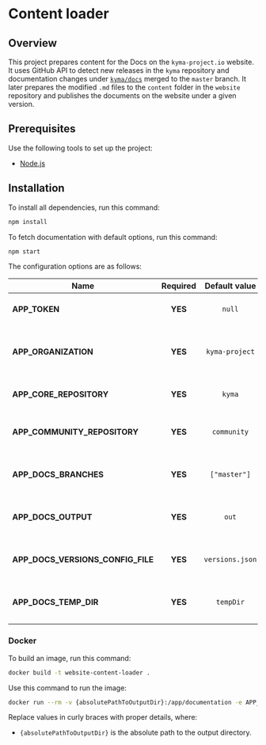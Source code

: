# Content loader

## Overview

This project prepares content for the Docs on the `kyma-project.io` website. It uses GitHub API to detect new releases in the `kyma` repository and documentation changes under [`kyma/docs`](https://github.com/kyma-project/kyma/tree/master/docs) merged to the `master` branch. It later prepares the modified `.md` files to the `content` folder in the `website` repository and publishes the documents on the website under a given version.

## Prerequisites

Use the following tools to set up the project:

- [Node.js](https://nodejs.org/en/)

## Installation

To install all dependencies, run this command:

``` bash
npm install
```

To fetch documentation with default options, run this command:

``` bash
npm start
```

The configuration options are as follows:

| Name                              | Required | Default value     | Description                                                 |
| ----------------------------------| :------: | :---------------: | ----------------------------------------------------------- |
| **APP_TOKEN**                     | **YES**  | `null`            | The GitHub API OAuth token                                  |
| **APP_ORGANIZATION**              | **YES**  | `kyma-project`    | The GitHub organization that owns a given repository        |
| **APP_CORE_REPOSITORY**           | **YES**  | `kyma`            | The repository with documentation                           |
| **APP_COMMUNITY_REPOSITORY**      | **YES**  | `community`       | The repository with description of capabilities             |
| **APP_DOCS_BRANCHES**             | **YES**  | `["master"]`      | The branch names with the documentation                     |
| **APP_DOCS_OUTPUT**               | **YES**  | `out`             | The path for storing the documentation results              |
| **APP_DOCS_VERSIONS_CONFIG_FILE** | **YES**  | `versions.json`   | The path to the website documentation configuration         |
| **APP_DOCS_TEMP_DIR**             | **YES**  | `tempDir`         | The path for storing temporary data                         |

### Docker

To build an image, run this command:

``` bash
docker build -t website-content-loader .
```

Use this command to run the image:

``` bash
docker run --rm -v {absolutePathToOutputDir}:/app/documentation -e APP_DOCS_OUTPUT=/app/documentation -e APP_DOCS_VERSIONS_CONFIG_FILE=/app/documentation/versions.json website-content-loader
```

Replace values in curly braces with proper details, where:
- `{absolutePathToOutputDir}` is the absolute path to the output directory.
